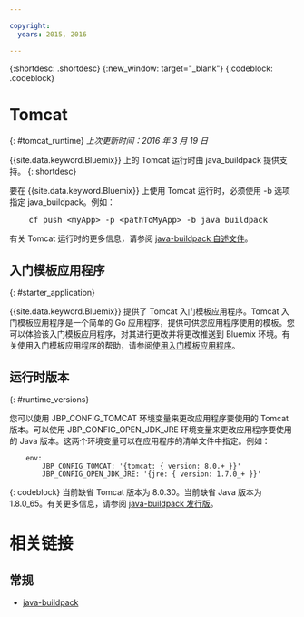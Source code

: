 ```yaml
---

copyright:
  years: 2015, 2016

---
```


{:shortdesc: .shortdesc}
{:new_window: target="_blank"}
{:codeblock: .codeblock}


# Tomcat
{: #tomcat_runtime}
*上次更新时间：2016 年 3 月 19 日*

{{site.data.keyword.Bluemix}} 上的 Tomcat 运行时由 java_buildpack 提供支持。
{: shortdesc}

要在 {{site.data.keyword.Bluemix}} 上使用 Tomcat 运行时，必须使用 -b 选项指定 java_buildpack。例如：
<pre>
    cf push &lt;myApp&gt; -p &lt;pathToMyApp&gt; -b java_buildpack
</pre>

有关 Tomcat 运行时的更多信息，请参阅 [java-buildpack 自述文件](https://github.com/cloudfoundry/java-buildpack/blob/master/README.md)。

## 入门模板应用程序
{: #starter_application}

{{site.data.keyword.Bluemix}} 提供了 Tomcat 入门模板应用程序。Tomcat 入门模板应用程序是一个简单的 Go 应用程序，提供可供您应用程序使用的模板。您可以体验该入门模板应用程序，对其进行更改并将更改推送到 Bluemix 环境。有关使用入门模板应用程序的帮助，请参阅[使用入门模板应用程序](../../cfapps/starter_app_usage.html)。

## 运行时版本
{: #runtime_versions}

您可以使用 JBP_CONFIG_TOMCAT 环境变量来更改应用程序要使用的 Tomcat 版本。可以使用 JBP_CONFIG_OPEN_JDK_JRE 环境变量来更改应用程序要使用的 Java 版本。这两个环境变量可以在应用程序的清单文件中指定。例如：
```
    env:
        JBP_CONFIG_TOMCAT: '{tomcat: { version: 8.0.+ }}'
        JBP_CONFIG_OPEN_JDK_JRE: '{jre: { version: 1.7.0_+ }}'
```
{: codeblock}
当前缺省 Tomcat 版本为 8.0.30。当前缺省 Java 版本为 1.8.0_65。有关更多信息，请参阅 [java-buildpack 发行版](https://github.com/cloudfoundry/java-buildpack/releases)。

# 相关链接
## 常规
* [java-buildpack](https://github.com/cloudfoundry/java-buildpack)
